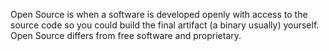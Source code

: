 Open Source is when a software is developed openly with access to the source code
so you could build the final artifact (a binary usually) yourself. Open Source
differs from free software and proprietary.
